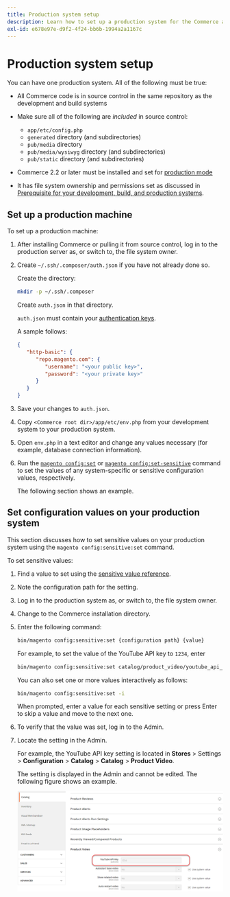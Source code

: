```yaml
---
title: Production system setup
description: Learn how to set up a production system for the Commerce application.
exl-id: e678e97e-d9f2-4f24-bb6b-1994a2a1167c
---
```

# Production system setup

You can have one production system. All of the following must be true:

- All Commerce code is in source control in the same repository as the development and build systems
- Make sure all of the following are _included_ in source control:

  - `app/etc/config.php`
  - `generated` directory (and subdirectories)
  - `pub/media` directory
  - `pub/media/wysiwyg` directory (and subdirectories)
  - `pub/static` directory (and subdirectories)

- Commerce 2.2 or later must be installed and set for [production mode](../bootstrap/application-modes.md#production-mode)
- It has file system ownership and permissions set as discussed in [Prerequisite for your development, build, and production systems](../deployment/prerequisites.md).

## Set up a production machine

To set up a production machine:

1. After installing Commerce or pulling it from source control, log in to the production server as, or switch to, the file system owner.
1. Create `~/.ssh/.composer/auth.json` if you have not already done so.

   Create the directory:

   ```bash
   mkdir -p ~/.ssh/.composer
   ```

   Create `auth.json` in that directory.

   `auth.json` must contain your [authentication keys](../../installation/prerequisites/authentication-keys.md).

   A sample follows:

   ```json
   {
      "http-basic": {
         "repo.magento.com": {
            "username": "<your public key>",
            "password": "<your private key>"
         }
      }
   }
   ```

1. Save your changes to `auth.json`.
1. Copy `<Commerce root dir>/app/etc/env.php` from your development system to your production system.
1. Open `env.php` in a text editor and change any values necessary (for example, database connection information).
1. Run the [`magento config:set`](../cli/set-configuration-values.md) or [`magento config:set-sensitive`](../cli/set-configuration-values.md) command to set the values of any system-specific or sensitive configuration values, respectively.

   The following section shows an example.

## Set configuration values on your production system

This section discusses how to set sensitive values on your production system using the `magento config:sensitive:set` command.

To set sensitive values:

1. Find a value to set using the [sensitive value reference](../reference/config-reference-sens.md).
1. Note the configuration path for the setting.
1. Log in to the production system as, or switch to, the file system owner.
1. Change to the Commerce installation directory.
1. Enter the following command:

   ```bash
   bin/magento config:sensitive:set {configuration path} {value}
   ```

   For example, to set the value of the YouTube API key to `1234`, enter

   ```bash
   bin/magento config:sensitive:set catalog/product_video/youtube_api_key 1234
   ```

   You can also set one or more values interactively as follows:

   ```bash
   bin/magento config:sensitive:set -i
   ```

   When prompted, enter a value for each sensitive setting or press Enter to skip a value and move to the next one.

1. To verify that the value was set, log in to the Admin.
1. Locate the setting in the Admin.

   For example, the YouTube API key setting is located in **Stores** > Settings > **Configuration** > **Catalog** > **Catalog** > **Product Video**.

   The setting is displayed in the Admin and cannot be edited. The following figure shows an example.

   ![Sensitive setting in the Admin](../../assets/configuration/sensitive-set.png)
